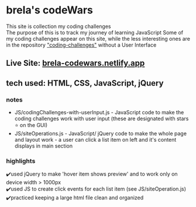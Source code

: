# brela's codeWars
This site is collection my coding challenges<br>
The purpose of this is to track my journey of learning JavaScript
Some of my coding challenges appear on this site, while the less interesting ones are in the repository <a href="https://github.com/Brela/coding-challenges" target="_blank">"coding-challenges"</a> without a User Interface
## Live Site: <a href="https://brela-codewars.netlify.app/" target="_blank">brela-codewars.netlify.app</a>
## tech used: HTML, CSS, JavaScript, jQuery
### notes
* JS/codingChallenges-with-userInput.js - JavaScript code to make the coding challenges work with user input (these are designated with stars ⭐ on the GUI)
* JS/siteOperations.js - JavaScript/ jQuery code to make the whole page and layout work - a user can click a list item on left and it's content displays in main section

### highlights
✔️used jQuery to make 'hover item shows preview' and to work only on device width > 1000px<br>
✔️used JS to create click events for each list item (see JS/siteOperation.js)<br>
✔️practiced keeping a large html file clean and organized<br>

